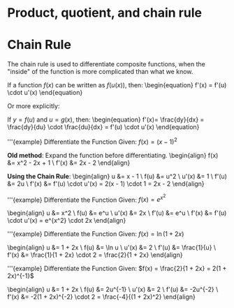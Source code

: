 # Product, quotient, and chain rule
# Chain Rule

The chain rule is used to differentiate composite functions, when the "inside" of the function is more complicated than what we know. 

If a function $f(x)$ can be written as $f(u(x))$, then:
\begin{equation}
f'(x) = f'(u) \cdot u'(x)
\end{equation}

Or more explicitly:

If $y = f(u)$ and $u = g(x)$, then:
\begin{equation}
f'(x)= \frac{dy}{dx} = \frac{dy}{du} \cdot \frac{du}{dx} = f'(u) \cdot u'(x)
\end{equation}

'''{example} Differentiate the Function
Given: $f(x) = (x - 1)^2$

**Old method**: Expand the function before differentiating.
\begin{align}
f(x) &= x^2 - 2x + 1 \\
f'(x) &= 2x - 2
\end{align}

**Using the Chain Rule**:
\begin{align}
u &= x - 1 \\
f(u) &= u^2 \\
u'(x) &= 1 \\
f'(u) &= 2u \\
f'(x) &= f'(u) \cdot u'(x) = 2(x - 1) \cdot 1 = 2x - 2
\end{align}

'''{example} Differentiate the Function
Given: $f(x) = e^{x^2}$

\begin{align}
u &= x^2 \\
f(u) &= e^u \\
u'(x) &= 2x \\
f'(u) &= e^u \\
f'(x) &= f'(u) \cdot u'(x) = e^{x^2} \cdot 2x
\end{align}

'''{example} Differentiate the Function
Given: $f(x) = \ln(1 + 2x)$

\begin{align}
u &= 1 + 2x \\
f(u) &= \ln u \\
u'(x) &= 2 \\
f'(u) &= \frac{1}{u} \\
f'(x) &= \frac{1}{1 + 2x} \cdot 2 = \frac{2}{1 + 2x}
\end{align}

'''{example} Differentiate the Function
Given: $f(x) = \frac{2}{1 + 2x} = 2(1 + 2x)^{-1}$

\begin{align}
u &= 1 + 2x \\
f(u) &= 2u^{-1} \\
u'(x) &= 2 \\
f'(u) &= -2u^{-2} \\
f'(x) &= -2(1 + 2x)^{-2} \cdot 2 = \frac{-4}{(1 + 2x)^2}
\end{align}